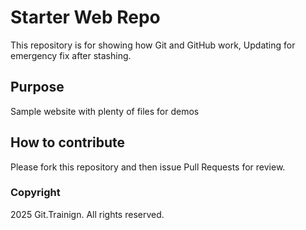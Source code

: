 # Starter Web Repo

This repository is for showing how Git and GitHub work, Updating for emergency fix after stashing.

## Purpose

Sample website with plenty of files for demos

## How to contribute

Please fork this repository and then issue Pull Requests for review.

### Copyright

2025 Git.Trainign. All rights reserved.
